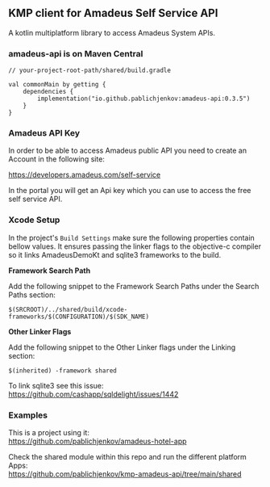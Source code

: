 ## KMP client for Amadeus Self Service API
A kotlin multiplatform library to access Amadeus System APIs.

<H3>amadeus-api is on Maven Central</H3>

```
// your-project-root-path/shared/build.gradle

val commonMain by getting {
    dependencies {
        implementation("io.github.pablichjenkov:amadeus-api:0.3.5")
    }
}
```

<H3>Amadeus API Key</H3>

In order to be able to access Amadeus public API you need to create an Account in the following site:

https://developers.amadeus.com/self-service

In the portal you will get an Api key which you can use to access the free self service API.

<H3>Xcode Setup</H3>

In the project's `Build Settings` make sure the following properties contain bellow values. It ensures passing the linker flags to the objective-c compiler so it links AmadeusDemoKt and sqlite3 frameworks to the build.

**Framework Search Path**

Add the following snippet to the Framework Search Paths under the Search Paths section:
```
$(SRCROOT)/../shared/build/xcode-frameworks/$(CONFIGURATION)/$(SDK_NAME)
```

**Other Linker Flags**

Add the following snippet to the Other Linker flags under the Linking section:
```
$(inherited) -framework shared
```

To link sqlite3 see this issue:
https://github.com/cashapp/sqldelight/issues/1442

<H3>Examples</H3>

This is a project using it:<BR>
https://github.com/pablichjenkov/amadeus-hotel-app

Check the shared module within this repo and run the different platform Apps:<BR>
https://github.com/pablichjenkov/kmp-amadeus-api/tree/main/shared
